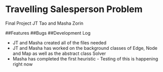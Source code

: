 # Travelling Salesperson Problem

Final Project
JT Tao and Masha Zorin

##Features
##Bugs
##Development Log
- JT and Masha created all of the files needed
- JT and Masha has worked on the background classes of Edge, Node and Map as well as the abstract class Solver
- Masha has completed the first heuristic - Testing of this is happening right now
